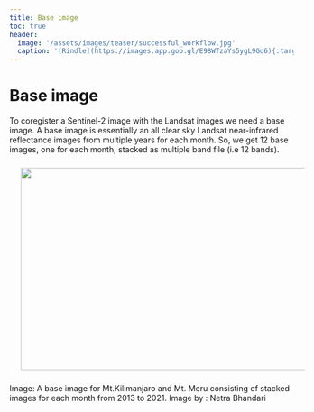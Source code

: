 ```yaml
---
title: Base image
toc: true
header:
  image: '/assets/images/teaser/successful_workflow.jpg'
  caption: '[Rindle](https://images.app.goo.gl/E98WTzaYs5ygL9Gd6){:target="_blank"}'
---
```


# Base image

To coregister a Sentinel-2 image with the Landsat images we need a base image. A base image is essentially an all clear sky Landsat near-infrared reflectance images from multiple years for each month.
So, we get 12 base images, one for each month, stacked as multiple band file (i.e 12 bands). 

<img src="bi2.png" width="1104" height="359" align="centre" vspace="10" hspace="20" />

Image: A base image for Mt.Kilimanjaro and Mt. Meru consisting of stacked images for each month from 2013 to 2021.
Image by : Netra Bhandari
